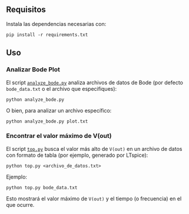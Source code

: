 ## Requisitos

Instala las dependencias necesarias con:

```
pip install -r requirements.txt
```

## Uso

### Analizar Bode Plot

El script [`analyze_bode.py`](BodeLTSpice/analyze_bode.py) analiza archivos de datos de Bode (por defecto `bode_data.txt` o el archivo que especifiques):

```
python analyze_bode.py
```

O bien, para analizar un archivo específico:

```
python analyze_bode.py plot.txt
```

### Encontrar el valor máximo de V(out)

El script [`top.py`](BodeLTSpice/top.py) busca el valor más alto de `V(out)` en un archivo de datos con formato de tabla (por ejemplo, generado por LTspice):

```
python top.py <archivo_de_datos.txt>
```

Ejemplo:

```
python top.py bode_data.txt
```

Esto mostrará el valor máximo de `V(out)` y el tiempo (o frecuencia) en el que ocurre.